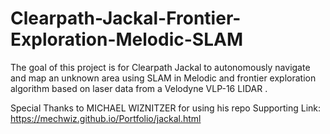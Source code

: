 # Clearpath-Jackal-Frontier-Exploration-Melodic-SLAM
The goal of this project is for Clearpath Jackal to autonomously navigate and map an unknown area using SLAM in Melodic and frontier exploration algorithm based on laser data from a Velodyne VLP-16 LIDAR .

Special Thanks to  MICHAEL WIZNITZER  for using his repo
Supporting Link:
https://mechwiz.github.io/Portfolio/jackal.html
